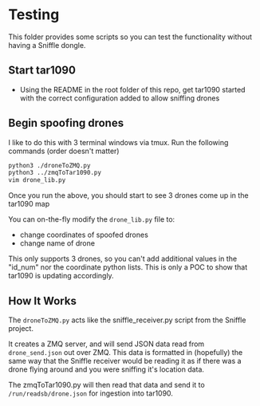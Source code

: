 # Testing 

This folder provides some scripts so you can test the functionality without having a Sniffle dongle.

## Start tar1090

- Using the README in the root folder of this repo, get tar1090 started with the correct configuration added to allow sniffing drones

## Begin spoofing drones

I like to do this with 3 terminal windows via tmux. Run the following commands (order doesn't matter)

```sh
python3 ./droneToZMQ.py
python3 ../zmqToTar1090.py
vim drone_lib.py
```

Once you run the above, you should start to see 3 drones come up in the tar1090 map

You can on-the-fly modify the `drone_lib.py` file to:
- change coordinates of spoofed drones
- change name of drone

This only supports 3 drones, so you can't add additional values in the "id_num" nor the coordinate python lists. This is only a POC to show that tar1090 is updating accordingly.

## How It Works

The `droneToZMQ.py` acts like the sniffle_receiver.py script from the Sniffle project.

It creates a ZMQ server, and will send JSON data read from `drone_send.json` out over ZMQ. This data is formatted in (hopefully) the same way that the Sniffle receiver would be reading it as if there was a drone flying around and you were sniffing it's location data.

The zmqToTar1090.py will then read that data and send it to `/run/readsb/drone.json` for ingestion into tar1090.
